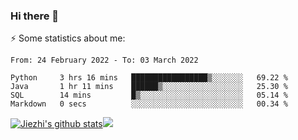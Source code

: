 ### Hi there 👋

⚡ Some statistics about me:


<!--START_SECTION:waka-->

```text
From: 24 February 2022 - To: 03 March 2022

Python     3 hrs 16 mins   █████████████████▒░░░░░░░   69.22 %
Java       1 hr 11 mins    ██████▒░░░░░░░░░░░░░░░░░░   25.30 %
SQL        14 mins         █▒░░░░░░░░░░░░░░░░░░░░░░░   05.14 %
Markdown   0 secs          ░░░░░░░░░░░░░░░░░░░░░░░░░   00.34 %
```

<!--END_SECTION:waka-->





[![Jiezhi's github stats](https://github-readme-stats.vercel.app/api?username=Jiezhi&show_icons=true)](https://github.com/Jiezhi/github-readme-stats)[![](https://stats.justsong.cn/api/leetcode/?username=Jiezhi)](https://leetcode.com/Jiezhi/) 
<!--
[![Top Langs](https://github-readme-stats.vercel.app/api/top-langs/?username=Jiezhi&hide=javascript,html)](https://github.com/Jiezhi/github-readme-stats)

**Jiezhi/Jiezhi** is a ✨ _special_ ✨ repository because its `README.md` (this file) appears on your GitHub profile.

Here are some ideas to get you started:

- 🔭 I’m currently working on ...
- 🌱 I’m currently learning ...
- 👯 I’m looking to collaborate on ...
- 🤔 I’m looking for help with ...
- 💬 Ask me about ...
- 📫 How to reach me: ...
- 😄 Pronouns: ...
- ⚡ Fun fact: ...
-->

